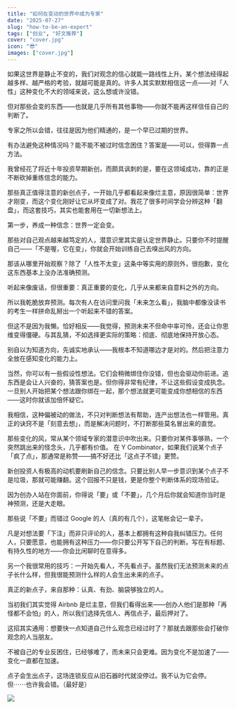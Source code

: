 ```yaml
---
title: "如何在变动的世界中成为专家"
date: "2025-07-27"
slug: "how-to-be-an-expert"
tags: ["创业", "好文推荐"]
cover: "cover.jpg"
icon: "😎"
images: ["cover.jpg"]
---
```

如果这世界是静止不变的，我们对观念的信心就能一路线性上升。某个想法经得起越多样、越严格的考验，就越可能是真的。许多人其实默默相信这一点——对「人性」这种变化不大的领域来说，这么想或许没错。



但对那些会变的东西——也就是几乎所有其他事物——你就不能再这样信任自己的判断了。



专家之所以会错，往往是因为他们精通的，是一个早已过期的世界。



有办法避免这种情况吗？能不能不被过时信念困住？答案是——可以，但得靠一点方法。



我曾经花了将近十年投资早期新创，而颇具讽刺的是，要在这领域成功，靠的正是不断砍掉重练信念的能力。



那些真正值得注意的新创点子，一开始几乎都看起来像烂主意，原因很简单：世界才刚变，而这个变化刚好让它从坏变成了对。我花了很多时间学会分辨这种「翻盘」，而这套技巧，其实也能套用在一切新想法上。



第一步，养成一种信念：世界一定会变。



那些对自己观点越来越笃定的人，潜意识里其实是认定世界静止。只要你不时提醒自己——「不是喔，它在变」，你就会开始训练自己去嗅出风的方向。



那该从哪里开始观察？除了「人性不太变」这条中等实用的原则外，很抱歉，变化这东西基本上没办法准确预测。



听起来像废话，但很重要：真正重要的变化，几乎从来都来自意料之外的方向。



所以我乾脆放弃预测。每次有人在访问里问我「未来怎么看」，我脑中都像没读书的考生一样拼命乱掰出一个听起来不错的答案。



但这不是因为我懒。恰好相反——我觉得，预测未来不但命中率可怜，还会让你思维变得僵硬。与其乱猜，不如选择更实际的策略：彻底、彻底地保持开放心态。



别自以为知道方向，先诚实地承认——我根本不知道哪边才是对的。然后把注意力全放在感知变化的能力上。



当然，你可以有一些假设性想法。它们会稍微绑住你没错，但也会驱动你前进。追东西是会让人兴奋的，猜答案也是。但你得非常有纪律，不让这些假设变成执念。
一旦别人开始把某个想法跟你绑在一起，那个想法就更可能变成你想相信的东西——这时你就该加倍怀疑它。



我相信，这种偏被动的做法，不只对判断想法有帮助，连产出想法也一样管用。真正的诀窍不是「刻意去想」，而是解决问题时，不打断那些莫名冒出来的直觉。



那些变化的风，常从某个领域专家的潜意识中吹出来。只要你对某件事够熟，一个突然跳出来的怪念头，几乎都有价值。
在 Y Combinator，如果我们说某个点子「疯了点」，那通常是称赞——搞不好还比「这点子不错」更赞。



新创投资人有极高的动机要刷新自己的信念。只要比别人早一步意识到某个点子不是垃圾，那就可能赚翻。这个回报不只是钱，更是你整个判断体系的现场验证。



因为创办人站在你面前，你得说「要」或「不要」，几个月后你就会知道你当时是神预测，还是大走眼。



那些说「不要」而错过 Google 的人（真的有几个），这笔帐会记一辈子。



凡是对想法要「下注」而非只评论的人，基本上都拥有这种自我纠错压力。任何人，只要愿意，也能拥有这种压力——你只要公开写下自己的判断。写在有标题、有持久性的地方——你会比闲聊时在意得多。



另一个我很常用的技巧：一开始先看人，不先看点子。虽然我们无法预测未来的点子长什么样，但我很能预测什么样的人会生出未来的点子。



真正的新点子，来自那种：认真、有劲、脑袋够独立的人。



当初我们其实觉得 Airbnb 是烂主意，但我们看得出来——创办人他们是那种「再怪都不会怕」的人，所以我们选择先信人、再信点子，最后押对了。



这招其实通用：想要快一点知道自己什么观念已经过时了？那就去跟那些会打破你观念的人当朋友。



不被自己的专业反困住，已经够难了，而未来只会更难。因为变化不是加速了——变化一直都在加速。



点子会生出点子，这场连锁反应从旧石器时代就没停过。我不认为它会停。
但⋯⋯也许我会错。（最好是）




![](https://prod-files-secure.s3.us-west-2.amazonaws.com/112d0858-5090-4d34-a606-b75eb8d65fd2/46476355-9cf3-4e99-9b7a-3531bc426380/1000202064.png?X-Amz-Algorithm=AWS4-HMAC-SHA256&X-Amz-Content-Sha256=UNSIGNED-PAYLOAD&X-Amz-Credential=ASIAZI2LB466VDNYS7XP%2F20251009%2Fus-west-2%2Fs3%2Faws4_request&X-Amz-Date=20251009T221228Z&X-Amz-Expires=3600&X-Amz-Security-Token=IQoJb3JpZ2luX2VjEEYaCXVzLXdlc3QtMiJHMEUCICSjqVXQQu4Uw1Yts8v6KeH8DjzYXFP2hCml2wlMZvULAiEAm9FbC0e9lgxlcCEqqqngsE%2F8JDlanUTPoJvSaOslWyAqiAQI3%2F%2F%2F%2F%2F%2F%2F%2F%2F%2F%2FARAAGgw2Mzc0MjMxODM4MDUiDCsZnqj5G2QEhjdbUyrcA1mbHCx7fumEKV3aECMvCRMGm77HEAehGAsgDvWfPMQzQ3HjnemHO8Hy5vKu%2F4sxrljGDYanFjN78cwAU%2BvAS3Aew8xyvFkrGgjh0K8RQ2z5UqgVbeQqYkjkSvXerSjFpwVjZ3Fu%2F%2Bw%2BUwsnxr5ba3%2BoMAjxX193DnB6ZEzg1IelvFw8CxNJ6pFLUFgeBj9ZvgqCQ8vucBNGZ%2F%2Fv1UiCm9Y%2B5chjQ1zH5Zsxs89tpEQzfXHjTmpk6FvsOiCT4kUiP1ujRkFWjo49R4WiUSh6WfZKp%2FkpHl5%2Baju0nH%2F4yHW1HaxacPgKIBnMF%2FEoEYBcVm8EGwoTdufMTDq2CBaAoykq39IhsMxMT9EC%2B5PVQMWS%2FWcEfa0TUZwmDI%2B8a%2FtGl8Z6LyJ31nJSuTFT8ESML4I6trwu7YB%2F12lk3ueIvUkjtqfSh0m9MWcm1hejii1onMVxuTvPSyq7cJJZ86GcrPw5dh6%2FNw5EJCfp9%2FOHfK4xTL5Wc4f9Hxsov3H4jH%2BOr9F5m9J3VA63QLanBuF44ZXKZEfJwjMGfNAy56%2Fe3HPB7s35F1HOPhsVk%2Bf0qVa%2BjO07yDZh4w8Rk90MADFzFzUQ3Mw2zNojhII8FtoXv%2B7VmrTiN1%2FjkXQ3xP3HMJXloMcGOqUBgxHVy0jaj%2F8%2Bqgg1MzI2OJC3z1bY9be%2FOzEn8Am59H8HrK%2FFPWFMl6x6e4wvb6bMpadvcQ33rxA%2FeAPtgplZnpQwycdRYaiFVVBEeixHXXxxlZGZD8rpEK%2F0LfDV3yX8gcl%2Bw8s2%2BJIo%2B6Dkwaw8X4p6MVJAotwJLhYjUxTRay%2F8oRxj%2FKhNLvclmH1zyp9HXCfAfo9%2FR%2Bx3AuNczdKVp1Ya%2B2e8&X-Amz-Signature=c67bf0727797dbeb8c4f9bf686f5c4b2a81f7fd84ff8ed4071f4d72acfff464a&X-Amz-SignedHeaders=host&x-amz-checksum-mode=ENABLED&x-id=GetObject)

